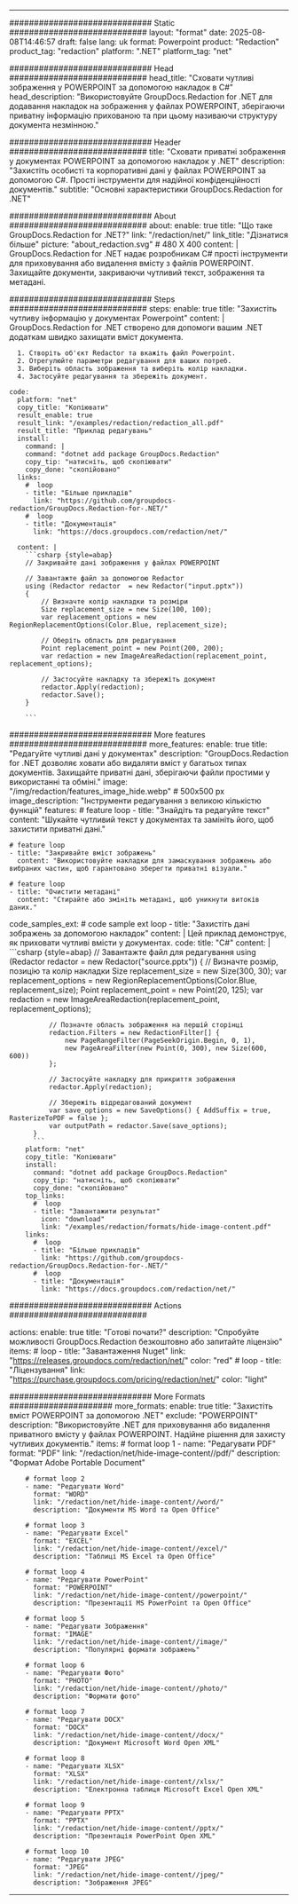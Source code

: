 
---
############################# Static ############################
layout: "format"
date:  2025-08-08T14:46:57
draft: false
lang: uk
format: Powerpoint
product: "Redaction"
product_tag: "redaction"
platform: ".NET"
platform_tag: "net"

############################# Head ############################
head_title: "Сховати чутливі зображення у POWERPOINT за допомогою накладок в C#"
head_description: "Використовуйте GroupDocs.Redaction for .NET для додавання накладок на зображення у файлах POWERPOINT, зберігаючи приватну інформацію прихованою та при цьому називаючи структуру документа незмінною."

############################# Header ############################
title: "Сховати приватні зображення у документах POWERPOINT за допомогою накладок у .NET" 
description: "Захистіть особисті та корпоративні дані у файлах POWERPOINT за допомогою C#. Прості інструменти для надійної конфіденційності документів."
subtitle: "Основні характеристики GroupDocs.Redaction for .NET" 

############################# About ############################
about:
    enable: true
    title: "Що таке GroupDocs.Redaction for .NET?"
    link: "/redaction/net/"
    link_title: "Дізнатися більше"
    picture: "about_redaction.svg" # 480 X 400
    content: |
       GroupDocs.Redaction for .NET надає розробникам C# прості інструменти для приховування або видалення вмісту з файлів POWERPOINT. Захищайте документи, закриваючи чутливий текст, зображення та метадані.

############################# Steps ############################
steps:
    enable: true
    title: "Захистіть чутливу інформацію у документах Powerpoint"
    content: |
      GroupDocs.Redaction for .NET створено для допомоги вашим .NET додаткам швидко захищати вміст документа.
      
      1. Створіть об'єкт Redactor та вкажіть файл Powerpoint.
      2. Отрегулюйте параметри редагування для ваших потреб.
      3. Виберіть область зображення та виберіть колір накладки.
      4. Застосуйте редагування та збережіть документ.
   
    code:
      platform: "net"
      copy_title: "Копіювати"
      result_enable: true
      result_link: "/examples/redaction/redaction_all.pdf"
      result_title: "Приклад редагувань"
      install:
        command: |
        command: "dotnet add package GroupDocs.Redaction"
        copy_tip: "натисніть, щоб скопіювати"
        copy_done: "скопійовано"
      links:
        #  loop
        - title: "Більше прикладів"
          link: "https://github.com/groupdocs-redaction/GroupDocs.Redaction-for-.NET/"
        #  loop
        - title: "Документація"
          link: "https://docs.groupdocs.com/redaction/net/"
          
      content: |
        ```csharp {style=abap}
        // Закривайте дані зображення у файлах POWERPOINT

        // Завантажте файл за допомогою Redactor
        using (Redactor redactor  = new Redactor("input.pptx"))
        {
            // Визначте колір накладки та розміри
            Size replacement_size = new Size(100, 100);
            var replacement_options = new RegionReplacementOptions(Color.Blue, replacement_size);

            // Оберіть область для редагування
            Point replacement_point = new Point(200, 200);
            var redaction = new ImageAreaRedaction(replacement_point, replacement_options);
            
            // Застосуйте накладку та збережіть документ
            redactor.Apply(redaction);
            redactor.Save();
        }
        
        ```            


############################# More features ############################
more_features:
  enable: true
  title: "Редагуйте чутливі дані у документах"
  description: "GroupDocs.Redaction for .NET дозволяє ховати або видаляти вміст у багатьох типах документів. Захищайте приватні дані, зберігаючи файли простими у використанні та обміні."
  image: "/img/redaction/features_image_hide.webp" # 500x500 px
  image_description: "Інструменти редагування з великою кількістю функцій"
  features:
    # feature loop
    - title: "Знайдіть та редагуйте текст"
      content: "Шукайте чутливий текст у документах та замініть його, щоб захистити приватні дані."

    # feature loop
    - title: "Закривайте вміст зображень"
      content: "Використовуйте накладки для замаскування зображень або вибраних частин, щоб гарантовано зберегти приватні візуали."

    # feature loop
    - title: "Очистити метадані"
      content: "Стирайте або змініть метадані, щоб уникнути витоків даних."
      
  code_samples_ext:
    # code sample ext loop
    - title: "Захистіть дані зображень за допомогою накладок"
      content: |
        Цей приклад демонструє, як приховати чутливі вмісти у документах.
      code:
        title: "C#"
        content: |
          ```csharp {style=abap}
          //  Завантажте файл для редагування
          using (Redactor redactor  = new Redactor("source.pptx"))
          {
              // Визначте розмір, позицію та колір накладки
              Size replacement_size = new Size(300, 30);
              var replacement_options = new RegionReplacementOptions(Color.Blue, replacement_size);
              Point replacement_point = new Point(20, 125);
              var redaction = new ImageAreaRedaction(replacement_point, replacement_options);
 
              // Позначте область зображення на першій сторінці
              redaction.Filters = new RedactionFilter[] {
                  new PageRangeFilter(PageSeekOrigin.Begin, 0, 1),
                  new PageAreaFilter(new Point(0, 300), new Size(600, 600))
              };

              // Застосуйте накладку для прикриття зображення
              redactor.Apply(redaction);

              // Збережіть відредагований документ
              var save_options = new SaveOptions() { AddSuffix = true, RasterizeToPDF = false };
              var outputPath = redactor.Save(save_options);
          }
          ```
        platform: "net"
        copy_title: "Копіювати"
        install:
          command: "dotnet add package GroupDocs.Redaction"
          copy_tip: "натисніть, щоб скопіювати"
          copy_done: "скопійовано"
        top_links:
          #  loop
          - title: "Завантажити результат"
            icon: "download"
            link: "/examples/redaction/formats/hide-image-content.pdf"
        links:
          #  loop
          - title: "Більше прикладів"
            link: "https://github.com/groupdocs-redaction/GroupDocs.Redaction-for-.NET/"
          #  loop
          - title: "Документація"
            link: "https://docs.groupdocs.com/redaction/net/"


############################# Actions ############################

actions:
  enable: true
  title: "Готові почати?"
  description: "Спробуйте можливості GroupDocs.Redaction безкоштовно або запитайте ліцензію"
  items:
    #  loop
    - title: "Завантаження Nuget"
      link: "https://releases.groupdocs.com/redaction/net/"
      color: "red"
        #  loop
    - title: "Ліцензування"
      link: "https://purchase.groupdocs.com/pricing/redaction/net/"
      color: "light"


############################# More Formats #####################
more_formats:
    enable: true
    title: "Захистіть вміст POWERPOINT за допомогою .NET"
    exclude: "POWERPOINT"
    description: "Використовуйте .NET для приховування або видалення приватного вмісту у файлах POWERPOINT. Надійне рішення для захисту чутливих документів."
    items: 
        # format loop 1
        - name: "Редагувати PDF"
          format: "PDF"
          link: "/redaction/net/hide-image-content//pdf/"
          description: "Формат Adobe Portable Document"

        # format loop 2
        - name: "Редагувати Word"
          format: "WORD"
          link: "/redaction/net/hide-image-content//word/"
          description: "Документи MS Word та Open Office"
          
        # format loop 3
        - name: "Редагувати Excel"
          format: "EXCEL"
          link: "/redaction/net/hide-image-content//excel/"
          description: "Таблиці MS Excel та Open Office"

        # format loop 4
        - name: "Редагувати PowerPoint"
          format: "POWERPOINT"
          link: "/redaction/net/hide-image-content//powerpoint/"
          description: "Презентації MS PowerPoint та Open Office"

        # format loop 5
        - name: "Редагувати Зображення"
          format: "IMAGE"
          link: "/redaction/net/hide-image-content//image/"
          description: "Популярні формати зображень"

        # format loop 6
        - name: "Редагувати Фото"
          format: "PHOTO"
          link: "/redaction/net/hide-image-content//photo/"
          description: "Формати фото"

        # format loop 7
        - name: "Редагувати DOCX"
          format: "DOCX"
          link: "/redaction/net/hide-image-content//docx/"
          description: "Документ Microsoft Word Open XML"
          
        # format loop 8
        - name: "Редагувати XLSX"
          format: "XLSX"
          link: "/redaction/net/hide-image-content//xlsx/"
          description: "Електронна таблиця Microsoft Excel Open XML"
          
        # format loop 9
        - name: "Редагувати PPTX"
          format: "PPTX"
          link: "/redaction/net/hide-image-content//pptx/"
          description: "Презентація PowerPoint Open XML"

        # format loop 10
        - name: "Редагувати JPEG"
          format: "JPEG"
          link: "/redaction/net/hide-image-content//jpeg/"
          description: "Зображення JPEG"


---